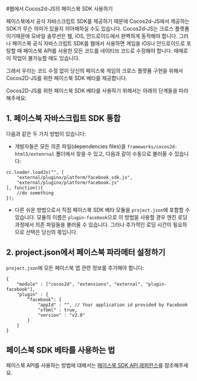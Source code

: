 #웹에서 Cocos2d-JS의 페이스북 SDK 사용하기

페이스북에서 공식 자바스크립트 SDK를 제공하기 때문에 Cocos2d-JS에서 제공하는 SDK가 무슨 의미가 있을지 의아해하실 수도 있습니다. Cocos2d-JS는 크로스 플랫폼이기때문에 모바일 솔루션은 웹, iOS, 안드로이드에서 완벽하게 동작해야 합니다. 그러나 페이스북 공식 자바스크립트 SDK를 웹에서 사용하면 게임을 iOS나 안드로이드로 포팅할 때 페이스북 API를 사용한 모든 코드를 네이티브 코드로 수정해야 합니다. 때때로 이 작업이 불가능할 때도 있습니다.

그래서 우리는 코드 수정 없이 당신의 페이스북 게임의 크로스 플랫폼 구현을 위해서 Cocos2D-JS를 위한 페이스북 SDK 베타를 제공합니다.

Cocos2D-JS를 위한 페이스북 SDK 베타를 사용하기 위해서는 아래의 단계들을 따라해주세요:

## 1. 페이스북 자바스크립트 SDK 통합

다음과 같은 두 가지 방법이 있습니다:

- 개발자들은 모든 의존 파일(dependencies files)을 `frameworks/cocos2d-html5/extenrnal` 폴더에서 찾을 수 있고, 다음과 같이 수동으로 불러올 수 있습니다:
    
```
cc.loader.loadJs("", [
    "external/pluginx/platform/facebook_sdk.js",
    "external/pluginx/platform/facebook.js"
], function(){
    //do something
});
```
    
- 다른 쉬운 방법으로서 직접 페이스북 SDK 베타 모듈을 `project.json`에 포함할 수 있습니다. 모듈의 이름은 `plugin-facebook`으로 이 방법을 사용할 경우 엔진 로딩 과정에서 의존 파일들을 불러올 수 있습니다. 그러나 추가적인 로딩 시간이 필요하므로 선택은 당신의 몫입니다.

## 2. project.json에서 페이스북 파라메터 설정하기

`project.json`에 모든 페이스북 앱 관련 정보를 추가해야 합니다:

```
{
    "module" : ["cocos2d", "extensions", "external", "plugin-facebook"],
    "plugin" : {
        “facebook”: {
            "appId" : "", // Your application id provided by Facebook
            "xfbml" : true,
            "version" : "v2.0"
        }
    }
}
```

## 페이스북 SDK 베타를 사용하는 법

페이스북 API를 사용하는 방법에 대해서는 [페이스북 SDK API 레퍼런스](../api-reference/ko.md)를 참조해주세요.
